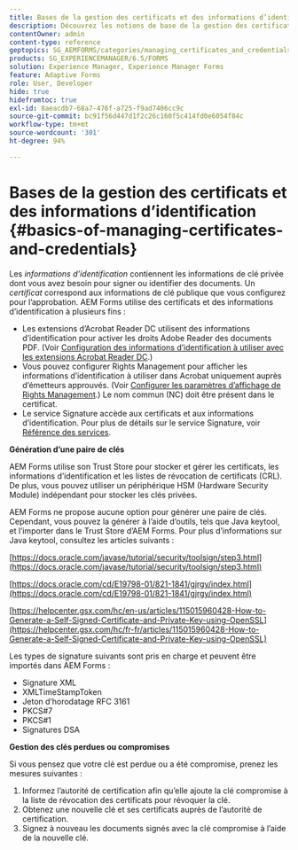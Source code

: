 ```yaml
---
title: Bases de la gestion des certificats et des informations d’identification
description: Découvrez les notions de base de la gestion des certificats et des informations d’identification.
contentOwner: admin
content-type: reference
geptopics: SG_AEMFORMS/categories/managing_certificates_and_credentials
products: SG_EXPERIENCEMANAGER/6.5/FORMS
solution: Experience Manager, Experience Manager Forms
feature: Adaptive Forms
role: User, Developer
hide: true
hidefromtoc: true
exl-id: 8aeacdb7-68a7-476f-a725-f9ad7406cc9c
source-git-commit: bc91f56d447d1f2c26c160f5c414fd0e6054f84c
workflow-type: tm+mt
source-wordcount: '301'
ht-degree: 94%

---
```


# Bases de la gestion des certificats et des informations d’identification {#basics-of-managing-certificates-and-credentials}

Les *informations d’identification* contiennent les informations de clé privée dont vous avez besoin pour signer ou identifier des documents. Un *certificat* correspond aux informations de clé publique que vous configurez pour l’approbation. AEM Forms utilise des certificats et des informations d’identification à plusieurs fins :

* Les extensions d’Acrobat Reader DC utilisent des informations d’identification pour activer les droits Adobe Reader des documents PDF. (Voir [Configuration des informations d’identification à utiliser avec les extensions Acrobat Reader DC](/help/forms/using/admin-help/configuring-credentials-acrobat-reader-dc.md#configuring-credentials-for-use-with-acrobat-reader-dc-extensions).)
* Vous pouvez configurer Rights Management pour afficher les informations d’identification à utiliser dans Acrobat uniquement auprès d’émetteurs approuvés. (Voir [Configurer les paramètres d’affichage de Rights Management](/help/forms/using/admin-help/configuring-client-server-options.md#configure-document-security-display-settings).) Le nom commun (NC) doit être présent dans le certificat.
* Le service Signature accède aux certificats et aux informations d’identification. Pour plus de détails sur le service Signature, voir [Référence des services](https://www.adobe.com/go/learn_aemforms_services_65_fr).

**Génération d’une paire de clés**

AEM Forms utilise son Trust Store pour stocker et gérer les certificats, les informations d’identification et les listes de révocation de certificats (CRL). De plus, vous pouvez utiliser un périphérique HSM (Hardware Security Module) indépendant pour stocker les clés privées.

AEM Forms ne propose aucune option pour générer une paire de clés. Cependant, vous pouvez la générer à l’aide d’outils, tels que Java keytool, et l’importer dans le Trust Store d’AEM Forms. Pour plus d’informations sur Java keytool, consultez les articles suivants :

[https://docs.oracle.com/javase/tutorial/security/toolsign/step3.html](https://docs.oracle.com/javase/tutorial/security/toolsign/step3.html)

[https://docs.oracle.com/cd/E19798-01/821-1841/gjrgy/index.html](https://docs.oracle.com/cd/E19798-01/821-1841/gjrgy/index.html)

[https://helpcenter.gsx.com/hc/en-us/articles/115015960428-How-to-Generate-a-Self-Signed-Certificate-and-Private-Key-using-OpenSSL](https://helpcenter.gsx.com/hc/fr-fr/articles/115015960428-How-to-Generate-a-Self-Signed-Certificate-and-Private-Key-using-OpenSSL)

Les types de signature suivants sont pris en charge et peuvent être importés dans AEM Forms :

* Signature XML
* XMLTimeStampToken
* Jeton d’horodatage RFC 3161
* PKCS#7
* PKCS#1
* Signatures DSA

**Gestion des clés perdues ou compromises**

Si vous pensez que votre clé est perdue ou a été compromise, prenez les mesures suivantes :

1. Informez l’autorité de certification afin qu’elle ajoute la clé compromise à la liste de révocation des certificats pour révoquer la clé.
1. Obtenez une nouvelle clé et ses certificats auprès de l’autorité de certification.
1. Signez à nouveau les documents signés avec la clé compromise à l’aide de la nouvelle clé.
